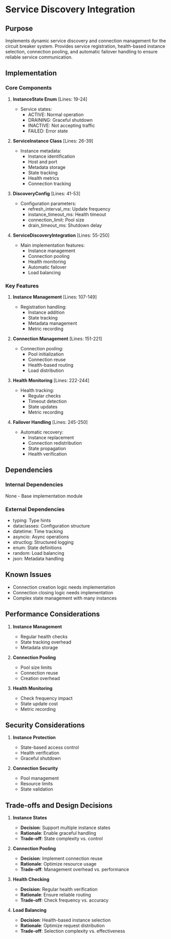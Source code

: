 # Service Discovery Integration

## Purpose

Implements dynamic service discovery and connection management for the circuit breaker system. Provides service registration, health-based instance selection, connection pooling, and automatic failover handling to ensure reliable service communication.

## Implementation

### Core Components

1. **InstanceState Enum** [Lines: 19-24]

   - Service states:
     - ACTIVE: Normal operation
     - DRAINING: Graceful shutdown
     - INACTIVE: Not accepting traffic
     - FAILED: Error state

2. **ServiceInstance Class** [Lines: 26-39]

   - Instance metadata:
     - Instance identification
     - Host and port
     - Metadata storage
     - State tracking
     - Health metrics
     - Connection tracking

3. **DiscoveryConfig** [Lines: 41-53]

   - Configuration parameters:
     - refresh_interval_ms: Update frequency
     - instance_timeout_ms: Health timeout
     - connection_limit: Pool size
     - drain_timeout_ms: Shutdown delay

4. **ServiceDiscoveryIntegration** [Lines: 55-250]
   - Main implementation features:
     - Instance management
     - Connection pooling
     - Health monitoring
     - Automatic failover
     - Load balancing

### Key Features

1. **Instance Management** [Lines: 107-149]

   - Registration handling:
     - Instance addition
     - State tracking
     - Metadata management
     - Metric recording

2. **Connection Management** [Lines: 151-221]

   - Connection pooling:
     - Pool initialization
     - Connection reuse
     - Health-based routing
     - Load distribution

3. **Health Monitoring** [Lines: 222-244]

   - Health tracking:
     - Regular checks
     - Timeout detection
     - State updates
     - Metric recording

4. **Failover Handling** [Lines: 245-250]
   - Automatic recovery:
     - Instance replacement
     - Connection redistribution
     - State propagation
     - Health verification

## Dependencies

### Internal Dependencies

None - Base implementation module

### External Dependencies

- typing: Type hints
- dataclasses: Configuration structure
- datetime: Time tracking
- asyncio: Async operations
- structlog: Structured logging
- enum: State definitions
- random: Load balancing
- json: Metadata handling

## Known Issues

- Connection creation logic needs implementation
- Connection closing logic needs implementation
- Complex state management with many instances

## Performance Considerations

1. **Instance Management**

   - Regular health checks
   - State tracking overhead
   - Metadata storage

2. **Connection Pooling**

   - Pool size limits
   - Connection reuse
   - Creation overhead

3. **Health Monitoring**
   - Check frequency impact
   - State update cost
   - Metric recording

## Security Considerations

1. **Instance Protection**

   - State-based access control
   - Health verification
   - Graceful shutdown

2. **Connection Security**
   - Pool management
   - Resource limits
   - State validation

## Trade-offs and Design Decisions

1. **Instance States**

   - **Decision**: Support multiple instance states
   - **Rationale**: Enable graceful handling
   - **Trade-off**: State complexity vs. control

2. **Connection Pooling**

   - **Decision**: Implement connection reuse
   - **Rationale**: Optimize resource usage
   - **Trade-off**: Management overhead vs. performance

3. **Health Checking**

   - **Decision**: Regular health verification
   - **Rationale**: Ensure reliable routing
   - **Trade-off**: Check frequency vs. accuracy

4. **Load Balancing**
   - **Decision**: Health-based instance selection
   - **Rationale**: Optimize request distribution
   - **Trade-off**: Selection complexity vs. effectiveness
